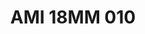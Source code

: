 ---
title: AMI 18MM 010
date: 
draft: false

# descripcion
description : Anillo de plata 925 y microcubics.

materials: Plata 925

color: 

dimensions: 18 mm diámetro

code: 05-28-1177

type: "Anillos"

categories: []

price: $12.940,00

price_eftvo: $11.000,00

# Images
# first image will be shown in the product page
images:
  # - image: "images/path_to_image"
  # La ubicacion de las imagenes es imagenes/Anillos/Anillos.Microcubic/05-28-1177-ami-18mm-010
  - image: "./images/anillos/microcubic/05-28-1177-ami-18mm-010.jpg"
---